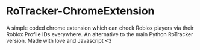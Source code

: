 # RoTracker-ChromeExtension
A simple coded chrome extension which can check Roblox players via their Roblox Profile IDs everywhere. An alternative to the main Python RoTracker version. Made with love and Javascript <3
